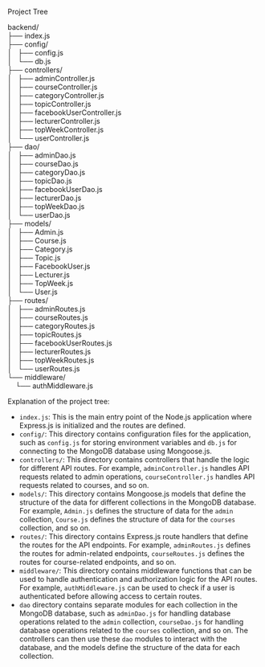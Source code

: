 Project Tree

backend/\
├── index.js\
├── config/\
│   ├── config.js\
│   └── db.js\
├── controllers/\
│   ├── adminController.js\
│   ├── courseController.js\
│   ├── categoryController.js\
│   ├── topicController.js\
│   ├── facebookUserController.js\
│   ├── lecturerController.js\
│   ├── topWeekController.js\
│   └── userController.js\
├── dao/\
│   ├── adminDao.js\
│   ├── courseDao.js\
│   ├── categoryDao.js\
│   ├── topicDao.js\
│   ├── facebookUserDao.js\
│   ├── lecturerDao.js\
│   ├── topWeekDao.js\
│   └── userDao.js\
├── models/\
│   ├── Admin.js\
│   ├── Course.js\
│   ├── Category.js\
│   ├── Topic.js\
│   ├── FacebookUser.js\
│   ├── Lecturer.js\
│   ├── TopWeek.js\
│   └── User.js\
├── routes/\
│   ├── adminRoutes.js\
│   ├── courseRoutes.js\
│   ├── categoryRoutes.js\
│   ├── topicRoutes.js\
│   ├── facebookUserRoutes.js\
│   ├── lecturerRoutes.js\
│   ├── topWeekRoutes.js\
│   └── userRoutes.js\
└── middleware/\
    └── authMiddleware.js

Explanation of the project tree:

-   `index.js`: This is the main entry point of the Node.js application where Express.js is initialized and the routes are defined.
-   `config/`: This directory contains configuration files for the application, such as `config.js` for storing environment variables and `db.js` for connecting to the MongoDB database using Mongoose.js.
-   `controllers/`: This directory contains controllers that handle the logic for different API routes. For example, `adminController.js` handles API requests related to admin operations, `courseController.js` handles API requests related to courses, and so on.
-   `models/`: This directory contains Mongoose.js models that define the structure of the data for different collections in the MongoDB database. For example, `Admin.js` defines the structure of data for the `admin` collection, `Course.js` defines the structure of data for the `courses` collection, and so on.
-   `routes/`: This directory contains Express.js route handlers that define the routes for the API endpoints. For example, `adminRoutes.js` defines the routes for admin-related endpoints, `courseRoutes.js` defines the routes for course-related endpoints, and so on.
-   `middleware/`: This directory contains middleware functions that can be used to handle authentication and authorization logic for the API routes. For example, `authMiddleware.js` can be used to check if a user is authenticated before allowing access to certain routes.
-   `dao` directory contains separate modules for each collection in the MongoDB database, such as `adminDao.js` for handling database operations related to the `admin` collection, `courseDao.js` for handling database operations related to the `courses` collection, and so on. The controllers can then use these `dao` modules to interact with the database, and the models define the structure of the data for each collection.
